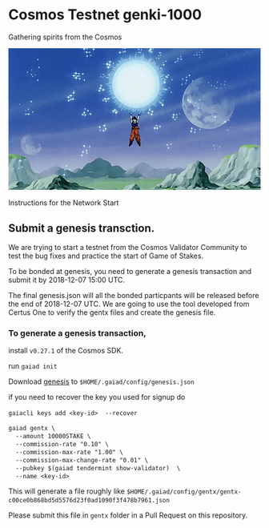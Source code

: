 # Cosmos Testnet genki-1000
Gathering spirits from the Cosmos

![Spirit Bomb](spirit-bomb.gif)

Instructions for the Network Start

## Submit a genesis transction.

We are trying to start a testnet from the Cosmos Validator Community to test the bug fixes and practice the start of Game of Stakes.

To be bonded at genesis, you need to generate a genesis transaction and submit it by 2018-12-07 15:00 UTC.

The final genesis.json will all the bonded particpants will be released before the end of 2018-12-07 UTC. We are going to use the tool developed from Certus One to verify the gentx files and create the genesis file.

### To generate a genesis transaction,

install `v0.27.1` of the Cosmos SDK.

run `gaiad init`

Download [genesis](genesis.json) to `$HOME/.gaiad/config/genesis.json`

if you need to recover the key you used for signup do

`gaiacli keys add <key-id>  --recover`


```
gaiad gentx \
  --amount 10000STAKE \
  --commission-rate "0.10" \
  --commission-max-rate "1.00" \
  --commission-max-change-rate "0.01" \
  --pubkey $(gaiad tendermint show-validator)  \
  --name <key-id>
```

This will generate a file roughly like `$HOME/.gaiad/config/gentx/gentx-c00ce0b868bd5d5576d23f0ad1090f3f478b7961.json`

Please submit this file in `gentx` folder in a Pull Request on this repository.
